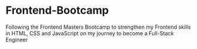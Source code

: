 # Frontend-Bootcamp
Following the Frontend Masters Bootcamp to strengthen my Frontend skills in HTML, CSS and JavaScript on my journey to become a Full-Stack Engineer
